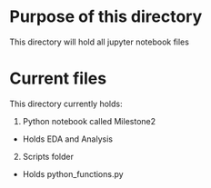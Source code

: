 # Purpose of this directory
This directory will hold all jupyter notebook files

# Current files
This directory currently holds:
1. Python notebook called Milestone2
- Holds EDA and Analysis

2. Scripts folder
- Holds python_functions.py

